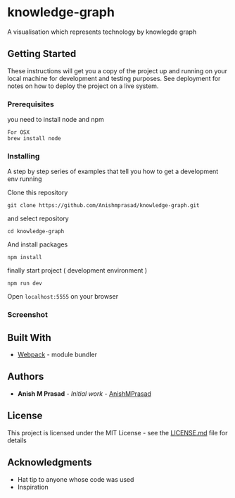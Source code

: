 # knowledge-graph

A visualisation which represents technology by knowlegde graph

## Getting Started

These instructions will get you a copy of the project up and running on your local machine for development and testing purposes. See deployment for notes on how to deploy the project on a live system.

### Prerequisites

you need to install node and npm 

```
For OSX
brew install node

```

### Installing

A step by step series of examples that tell you how to get a development env running

Clone this repository

```
git clone https://github.com/Anishmprasad/knowledge-graph.git
```
and select repository
```
cd knowledge-graph
```
And install packages

```
npm install 
```
finally start project ( development environment )
```
npm run dev
```
Open `localhost:5555` on your browser

### Screenshot



## Built With

* [Webpack](https://webpack.js.org/) - module bundler


## Authors

* **Anish M Prasad** - *Initial work* - [AnishMPrasad](https://github.com/Anishmprasad)


## License

This project is licensed under the MIT License - see the [LICENSE.md](LICENSE.md) file for details

## Acknowledgments

* Hat tip to anyone whose code was used
* Inspiration

